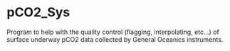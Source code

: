 # pCO2_Sys
Program to help with the quality control (flagging, interpolating, etc...) of surface underway pCO2 data collected by General Oceanics instruments. 
